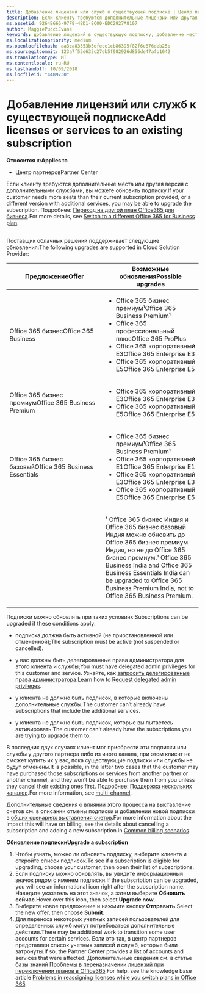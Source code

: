 ```yaml
---
title: Добавление лицензий или служб к существующей подписке | Центр партнеров
description: Если клиенту требуются дополнительные лицензии или другая версия с дополнительными службами, вы можете обновить подписку.
ms.assetid: 9264E666-97F8-48D1-8C00-EDC2927A8107
author: MaggiePucciEvans
keywords: добавление лицензий в существующую подписку, добавление мест для существующей подписки, изменение подписки, изменить подписку, приобретение дополнительных лицензий для клиента
ms.localizationpriority: medium
ms.openlocfilehash: aa3ca83353b5efece1cb86395f82f6e876deb25b
ms.sourcegitcommit: 123a7f53d633c27eb5f982926d856de47afb1042
ms.translationtype: MT
ms.contentlocale: ru-RU
ms.lasthandoff: 10/09/2018
ms.locfileid: "4489730"
---
```

# <a name="add-licenses-or-services-to-an-existing-subscription"></a><span data-ttu-id="f4c49-104">Добавление лицензий или служб к существующей подписке</span><span class="sxs-lookup"><span data-stu-id="f4c49-104">Add licenses or services to an existing subscription</span></span>

**<span data-ttu-id="f4c49-105">Относится к:</span><span class="sxs-lookup"><span data-stu-id="f4c49-105">Applies to</span></span>**

-  <span data-ttu-id="f4c49-106">Центр партнеров</span><span class="sxs-lookup"><span data-stu-id="f4c49-106">Partner Center</span></span>

<span data-ttu-id="f4c49-107">Если клиенту требуются дополнительные места или другая версия с дополнительными службами, вы можете обновить подписку.</span><span class="sxs-lookup"><span data-stu-id="f4c49-107">If your customer needs more seats than their current subscription provided, or a different version with additional services, you may be able to upgrade the subscription.</span></span> <span data-ttu-id="f4c49-108">Подробнее: [Переход на другой план Office365 для бизнеса](http://go.microsoft.com/fwlink/p/?LinkId=723577).</span><span class="sxs-lookup"><span data-stu-id="f4c49-108">For more details, see [Switch to a different Office 365 for Business plan](http://go.microsoft.com/fwlink/p/?LinkId=723577).</span></span>

## <a href="" id="upgradesubscription"></a>


<span data-ttu-id="f4c49-109">Поставщик облачных решений поддерживает следующие обновления:</span><span class="sxs-lookup"><span data-stu-id="f4c49-109">The following upgrades are supported in Cloud Solution Provider:</span></span>

<table>
<colgroup>
<col width="50%" />
<col width="50%" />
</colgroup>
<thead>
<tr class="header">
<th><span data-ttu-id="f4c49-110">Предложение</span><span class="sxs-lookup"><span data-stu-id="f4c49-110">Offer</span></span></th>
<th><span data-ttu-id="f4c49-111">Возможные обновления</span><span class="sxs-lookup"><span data-stu-id="f4c49-111">Possible upgrades</span></span></th>
</tr>
</thead>
<tbody>
<tr class="odd">
<td><span data-ttu-id="f4c49-112">Office 365 бизнес</span><span class="sxs-lookup"><span data-stu-id="f4c49-112">Office 365 Business</span></span></td>
<td><ul>
<li><span data-ttu-id="f4c49-113">Office 365 бизнес премиум¹</span><span class="sxs-lookup"><span data-stu-id="f4c49-113">Office 365 Business Premium¹</span></span></li>
<li><span data-ttu-id="f4c49-114">Office 365 профессиональный плюс</span><span class="sxs-lookup"><span data-stu-id="f4c49-114">Office 365 ProPlus</span></span></li>
<li><span data-ttu-id="f4c49-115">Office 365 корпоративный E3</span><span class="sxs-lookup"><span data-stu-id="f4c49-115">Office 365 Enterprise E3</span></span></li>
<li><span data-ttu-id="f4c49-116">Office 365 корпоративный E5</span><span class="sxs-lookup"><span data-stu-id="f4c49-116">Office 365 Enterprise E5</span></span></li>
</ul></td>
</tr>
<tr class="even">
<td><span data-ttu-id="f4c49-117">Office 365 бизнес премиум</span><span class="sxs-lookup"><span data-stu-id="f4c49-117">Office 365 Business Premium</span></span></td>
<td><ul>
<li><span data-ttu-id="f4c49-118">Office 365 корпоративный E3</span><span class="sxs-lookup"><span data-stu-id="f4c49-118">Office 365 Enterprise E3</span></span></li>
<li><span data-ttu-id="f4c49-119">Office 365 корпоративный E5</span><span class="sxs-lookup"><span data-stu-id="f4c49-119">Office 365 Enterprise E5</span></span></li>
</ul></td>
</tr>
<tr class="odd">
<td><span data-ttu-id="f4c49-120">Office 365 бизнес базовый</span><span class="sxs-lookup"><span data-stu-id="f4c49-120">Office 365 Business Essentials</span></span></td>
<td><ul>
<li><span data-ttu-id="f4c49-121">Office 365 бизнес премиум¹</span><span class="sxs-lookup"><span data-stu-id="f4c49-121">Office 365 Business Premium¹</span></span></li>
<li><span data-ttu-id="f4c49-122">Office 365 корпоративный E1</span><span class="sxs-lookup"><span data-stu-id="f4c49-122">Office 365 Enterprise E1</span></span></li>
<li><span data-ttu-id="f4c49-123">Office 365 корпоративный E3</span><span class="sxs-lookup"><span data-stu-id="f4c49-123">Office 365 Enterprise E3</span></span></li>
<li><span data-ttu-id="f4c49-124">Office 365 корпоративный E5</span><span class="sxs-lookup"><span data-stu-id="f4c49-124">Office 365 Enterprise E5</span></span></li>
</ul></td>
</tr>
<tr class="even">
<td></td>
<td><p><span data-ttu-id="f4c49-125">¹ Office 365 бизнес Индия и Office 365 бизнес базовый Индия можно обновить до Office 365 бизнес премиум Индия, но не до Office 365 бизнес премиум.</span><span class="sxs-lookup"><span data-stu-id="f4c49-125">¹ Office 365 Business India and Office 365 Business Essentials India can be upgraded to Office 365 Business Premium India, not to Office 365 Business Premium.</span></span></p></td>
</tr>
</tbody>
</table>

 

<span data-ttu-id="f4c49-126">Подписки можно обновлять при таких условиях:</span><span class="sxs-lookup"><span data-stu-id="f4c49-126">Subscriptions can be upgraded if these conditions apply:</span></span>

-   <span data-ttu-id="f4c49-127">подписка должна быть активной (не приостановленной или отмененной);</span><span class="sxs-lookup"><span data-stu-id="f4c49-127">The subscription must be active (not suspended or cancelled).</span></span>

-   <span data-ttu-id="f4c49-128">у вас должны быть делегированные права администратора для этого клиента и службы;</span><span class="sxs-lookup"><span data-stu-id="f4c49-128">You must have delegated admin privileges for this customer and service.</span></span> <span data-ttu-id="f4c49-129">Узнайте, как [запросить делегированные права администратора](request-a-relationship-with-a-customer.md).</span><span class="sxs-lookup"><span data-stu-id="f4c49-129">Learn how to [Request delegated admin privileges](request-a-relationship-with-a-customer.md).</span></span>

-   <span data-ttu-id="f4c49-130">у клиента не должно быть подписок, в которые включены дополнительные службы;</span><span class="sxs-lookup"><span data-stu-id="f4c49-130">The customer can’t already have subscriptions that include the additional services.</span></span>

-   <span data-ttu-id="f4c49-131">у клиента не должно быть подписок, которые вы пытаетесь активировать.</span><span class="sxs-lookup"><span data-stu-id="f4c49-131">The customer can’t already have the subscriptions you are trying to upgrade them to.</span></span>

<span data-ttu-id="f4c49-132">В последних двух случаях клиент мог приобрести эти подписки или службы у другого партнера либо из иного канала, при этом клиент не сможет купить их у вас, пока существующие подписки или службы не будут отменены.</span><span class="sxs-lookup"><span data-stu-id="f4c49-132">It is possible, in the latter two cases that the customer may have purchased those subscriptions or services from another partner or another channel, and they won’t be able to purchase them from you unless they cancel their existing ones first.</span></span> <span data-ttu-id="f4c49-133">Подробнее: [Поддержка нескольких каналов](multichannel.md).</span><span class="sxs-lookup"><span data-stu-id="f4c49-133">For more information, see [multi-channel](multichannel.md).</span></span>

<span data-ttu-id="f4c49-134">Дополнительные сведения о влиянии этого процесса на выставление счетов см. в описании отмены подписки и добавлении новой подписки в [общих сценариях выставления счетов](common-billing-scenarios.md).</span><span class="sxs-lookup"><span data-stu-id="f4c49-134">For more information about the impact this will have on billing, see the details about cancelling a subscription and adding a new subscription in [Common billing scenarios](common-billing-scenarios.md).</span></span>

**<span data-ttu-id="f4c49-135">Обновление подписки</span><span class="sxs-lookup"><span data-stu-id="f4c49-135">Upgrade a subscription</span></span>**

1.  <span data-ttu-id="f4c49-136">Чтобы узнать, можно ли обновить подписку, выберите клиента и откройте список подписок.</span><span class="sxs-lookup"><span data-stu-id="f4c49-136">To see if a subscription is eligible for upgrading, choose your customer, then open their list of subscriptions.</span></span>
2.  <span data-ttu-id="f4c49-137">Если подписку можно обновлять, вы увидите информационный значок рядом с именем подписки.</span><span class="sxs-lookup"><span data-stu-id="f4c49-137">If the subscription can be upgraded, you will see an informational icon right after the subscription name.</span></span> <span data-ttu-id="f4c49-138">Наведите указатель на этот значок, а затем выберите **Обновить сейчас**.</span><span class="sxs-lookup"><span data-stu-id="f4c49-138">Hover over this icon, then select **Upgrade now**.</span></span>
3.  <span data-ttu-id="f4c49-139">Выберите новое предложение и нажмите кнопку **Отправить**.</span><span class="sxs-lookup"><span data-stu-id="f4c49-139">Select the new offer, then choose **Submit**.</span></span>
4.  <span data-ttu-id="f4c49-140">Для переноса некоторых учетных записей пользователей для определенных служб могут потребоваться дополнительные действия.</span><span class="sxs-lookup"><span data-stu-id="f4c49-140">There may be additional work to transition some user accounts for certain services.</span></span> <span data-ttu-id="f4c49-141">Если это так, в центр партнеров представлен список учетных записей и служб, которые были затронуты.</span><span class="sxs-lookup"><span data-stu-id="f4c49-141">If so, the Partner Center provides a list of accounts and services that were affected.</span></span> <span data-ttu-id="f4c49-142">Дополнительные сведения см. в статье базы знаний [Проблемы в переназначении лицензий при переключении планов в Office365](http://go.microsoft.com/fwlink/p/?LinkId=723576).</span><span class="sxs-lookup"><span data-stu-id="f4c49-142">For help, see the knowledge base article [Problems in reassigning licenses while you switch plans in Office 365](http://go.microsoft.com/fwlink/p/?LinkId=723576).</span></span>

 

 



